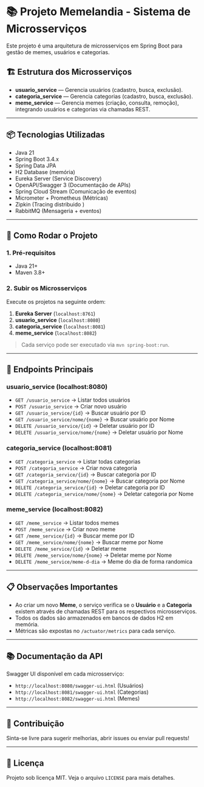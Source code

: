 # 📚 Projeto Memelandia - Sistema de Microsserviços

Este projeto é uma arquitetura de microsserviços em Spring Boot para gestão de memes, usuários e categorias.

## 🏗 Estrutura dos Microsserviços

- **usuario_service** — Gerencia usuários (cadastro, busca, exclusão).
- **categoria_service** — Gerencia categorias (cadastro, busca, exclusão).
- **meme_service** — Gerencia memes (criação, consulta, remoção), integrando usuários e categorias via chamadas REST.

---

## 📦 Tecnologias Utilizadas

- Java 21
- Spring Boot 3.4.x
- Spring Data JPA
- H2 Database (memória)
- Eureka Server (Service Discovery)
- OpenAPI/Swagger 3 (Documentação de APIs)
- Spring Cloud Stream (Comunicação de eventos)
- Micrometer + Prometheus (Métricas)
- Zipkin (Tracing distribuido )
- RabbitMQ (Mensageria + eventos)

---

## 🚀 Como Rodar o Projeto

### 1. Pré-requisitos
- Java 21+
- Maven 3.8+

### 2. Subir os Microsserviços

Execute os projetos na seguinte ordem:

1. **Eureka Server** (`localhost:8761`)
2. **usuario_service** (`localhost:8080`)
3. **categoria_service** (`localhost:8081`)
4. **meme_service** (`localhost:8082`)

> Cada serviço pode ser executado via `mvn spring-boot:run`.

---

## 📖 Endpoints Principais

### usuario_service (localhost:8080)
- `GET /usuario_service` → Listar todos usuários
- `POST /usuario_service` → Criar novo usuário
- `GET /usuario_service/{id}` → Buscar usuário por ID
- `GET /usuario_service/nome/{nome}` → Buscar usuário por Nome
- `DELETE /usuario_service/{id}` → Deletar usuário por ID
- `DELETE /usuario_service/nome/{nome}` → Deletar usuário por Nome

### categoria_service (localhost:8081)
- `GET /categoria_service` → Listar todas categorias
- `POST /categoria_service` → Criar nova categoria
- `GET /categoria_service/{id}` → Buscar categoria por ID
- `GET /categoria_service/nome/{nome}` → Buscar categoria por Nome
- `DELETE /categoria_service/{id}` → Deletar categoria por ID
- `DELETE /categoria_service/nome/{nome}` → Deletar categoria por Nome

### meme_service (localhost:8082)
- `GET /meme_service` → Listar todos memes
- `POST /meme_service` → Criar novo meme
- `GET /meme_service/{id}` → Buscar meme por ID
- `GET /meme_service/nome/{nome}` → Buscar meme por Nome
- `DELETE /meme_service/{id}` → Deletar meme
- `DELETE /meme_service/nome/{nome}` → Deletar meme por Nome
- `DELETE /meme_service/meme-d-dia` → Meme do dia de forma randomica

---

## 📋 Observações Importantes

- Ao criar um novo **Meme**, o serviço verifica se o **Usuário** e a **Categoria** existem através de chamadas REST para os respectivos microsserviços.
- Todos os dados são armazenados em bancos de dados H2 em memória.
- Métricas são expostas no `/actuator/metrics` para cada serviço.

---

## 📚 Documentação da API

Swagger UI disponível em cada microsserviço:
- `http://localhost:8080/swagger-ui.html` (Usuários)
- `http://localhost:8081/swagger-ui.html` (Categorias)
- `http://localhost:8082/swagger-ui.html` (Memes)

---

## 🤝 Contribuição

Sinta-se livre para sugerir melhorias, abrir issues ou enviar pull requests!

---

## 📃 Licença

Projeto sob licença MIT. Veja o arquivo `LICENSE` para mais detalhes.
